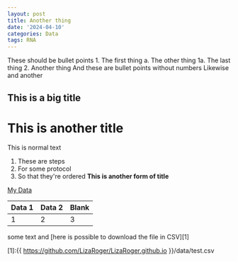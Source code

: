 ```yaml
---
layout: post
title: Another thing
date: '2024-04-10'
categories: Data
tags: RNA
---
```


These should be bullet points
	1. The first thing
		a. The other thing
			1a. The last thing
	2. Another thing
	And these are bullet points without numbers
		Likewise
			and another

## This is a big title
# This is another title
This is normal text
1. These are steps
2. For some protocol
3. So that they're ordered
**This is another form of title**

[My Data](data/test.csv)

Data 1	|Data 2	| Blank
---|---|---
1	|	2|	3	

some text and [here is possible to download the file in CSV][1]

[1]:{{ https://github.com/LizaRoger/LizaRoger.github.io }}/data/test.csv


<script src="http://ajax.googleapis.com/ajax/libs/jquery/1.7.1/jquery.min.js"></script>
<script src="https://cdnjs.cloudflare.com/ajax/libs/PapaParse/4.1.2/papaparse.js"></script>
<script>
    function arrayToTable(tableData) {
        var table = $('<table></table>');
        $(tableData).each(function (i, rowData) {
            var row = $('<tr></tr>');
            $(rowData).each(function (j, cellData) {
                row.append($('<td>'+cellData+'</td>'));
            });
            table.append(row);
        });
        return table;
    }

    $.ajax({
        type: "GET",
        url: "https://github.com/LizaRoger/LizaRoger.github.io/data/test.csv",
        success: function (data) {
            $('body').append(arrayToTable(Papa.parse(data).data));
        }
    });
</script>